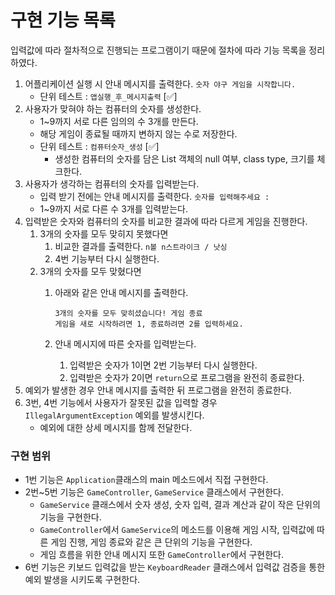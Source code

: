 # 구현 기능 목록 
입력값에 따라 절차적으로 진행되는 프로그램이기 때문에 절차에 따라 기능 목록을 정리하였다.

1. 어플리케이션 실행 시 안내 메시지를 출력한다. `숫자 야구 게임을 시작합니다.`
   - 단위 테스트 : `앱실행_후_메시지출력` [✅]
2. 사용자가 맞혀야 하는 컴퓨터의 숫자를 생성한다.
    - 1~9까지 서로 다른 임의의 수 3개를 만든다. 
    - 해당 게임이 종료될 때까지 변하지 않는 수로 저장한다.
    - 단위 테스트 : `컴퓨터숫자_생성` [✅]
      - 생성한 컴퓨터의 숫자를 담은 List 객체의 null 여부, class type, 크기를 체크한다.
3. 사용자가 생각하는 컴퓨터의 숫자를 입력받는다.
    - 입력 받기 전에는 안내 메시지를 출력한다. `숫자를 입력해주세요 :`
    - 1~9까지 서로 다른 수 3개를 입력받는다.
4. 입력받은 숫자와 컴퓨터의 숫자를 비교한 결과에 따라 다르게 게임을 진행한다.
    1. 3개의 숫자를 모두 맞히지 못했다면
        1. 비교한 결과를 출력한다. `n볼 n스트라이크 / 낫싱`
        2. 4번 기능부터 다시 실행한다. 
    2. 3개의 숫자를 모두 맞혔다면
        1. 아래와 같은 안내 메시지를 출력한다.
            
            ```
            3개의 숫자를 모두 맞히셨습니다! 게임 종료
            게임을 새로 시작하려면 1, 종료하려면 2를 입력하세요.
            ```
            
        2. 안내 메시지에 따른 숫자를 입력받는다.
            1. 입력받은 숫자가 1이면 2번 기능부터 다시 실행한다.
            2. 입력받은 숫자가 2이면 `return`으로 프로그램을 완전히 종료한다.
5. 예외가 발생한 경우 안내 메시지를 출력한 뒤 프로그램을 완전히 종료한다.
6. 3번, 4번 기능에서 사용자가 잘못된 값을 입력할 경우 `IllegalArgumentException` 예외를 발생시킨다.
    - 예외에 대한 상세 메시지를 함께 전달한다.

### 구현 범위
- 1번 기능은 `Application`클래스의 main 메소드에서 직접 구현한다.
- 2번~5번 기능은 `GameController`, `GameService` 클래스에서 구현한다.
  - `GameService` 클래스에서 숫자 생성, 숫자 입력, 결과 계산과 같이 작은 단위의 기능을 구현한다.
  - `GameController`에서 `GameService`의 메소드를 이용해 게임 시작, 입력값에 따른 게임 진행, 게임 종료와 같은 큰 단위의 기능을 구현한다.
  - 게임 흐름을 위한 안내 메시지 또한  `GameController`에서 구현한다.
- 6번 기능은 키보드 입력값을 받는 `KeyboardReader` 클래스에서 입력값 검증을 통한 예외 발생을 시키도록 구현한다.
